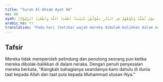 ```yaml
---
title: "Surah Al-Ahzab Ayat 66"
no: 66
ayah: يَوْمَ تُقَلَّبُ وُجُوْهُهُمْ فِى النَّارِ يَقُوْلُوْنَ يٰلَيْتَنَآ اَطَعْنَا اللّٰهَ وَاَطَعْنَا الرَّسُوْلَا۠ 
arabic_no: ٦٦
translation: "Pada hari (ketika) wajah mereka dibolak-balikkan dalam neraka, mereka berkata, “Wahai, kiranya dahulu kami taat kepada Allah dan taat (pula) kepada Rasul.”"
---
```


## Tafsir

Mereka tidak memperoleh pelindung dan penolong seorang pun ketika mereka dibolak-balikkan di dalam neraka. Dengan penuh penyesalan mereka berkata, "Alangkah bahagianya seandainya kami dahulu di dunia taat kepada Allah dan taat pula kepada Muhammad utusan-Nya."